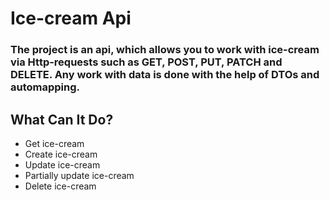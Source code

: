 # Ice-cream Api

### The project is an api, which allows you to work with ice-cream via Http-requests such as GET, POST, PUT, PATCH and DELETE. Any work with data is done with the help of DTOs and automapping.

## What Can It Do?
* Get ice-cream
* Create ice-cream
* Update ice-cream
* Partially update ice-cream
* Delete ice-cream
